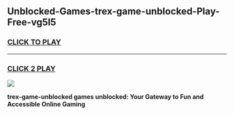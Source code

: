 
## Unblocked-Games-trex-game-unblocked-Play-Free-vg5l5
<h3>
<a href="https://premium76.site?title=trex-game-unblocked&ref=20A">CLICK TO PLAY</a></h3>
<hr>

<h3>
<a href="https://premium76.site?title=trex-game-unblocked&ref=20A">CLICK 2 PLAY</a>
  
</h3>

<a href="https://premium76.site?title=trex-game-unblocked&ref=20A"><img src="https://clearcache.store/games.png"></a>


**trex-game-unblocked games unblocked: Your Gateway to Fun and Accessible Online Gaming**
